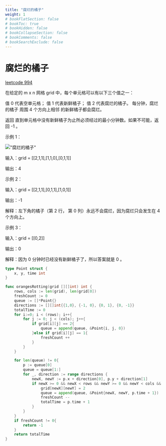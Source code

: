 ```yaml
---
title: "腐烂的橘子"
weight: 1
# bookFlatSection: false
# bookToc: true
# bookHidden: false
# bookCollapseSection: false
# bookComments: false
# bookSearchExclude: false
---
```


# 腐烂的橘子
[leetcode 994](https://leetcode.cn/problems/rotting-oranges/description/?envType=study-plan-v2&envId=top-100-liked "腐烂的橘子")

在给定的 m x n 网格 grid 中，每个单元格可以有以下三个值之一：

值 0 代表空单元格；
值 1 代表新鲜橘子；
值 2 代表腐烂的橘子。
每分钟，腐烂的橘子 周围 4 个方向上相邻 的新鲜橘子都会腐烂。

返回 直到单元格中没有新鲜橘子为止所必须经过的最小分钟数。如果不可能，返回 -1 。



示例 1：

!["腐烂的橘子"](/images/leetcode/994.png)

输入：grid = [[2,1,1],[1,1,0],[0,1,1]]

输出：4

示例 2：

输入：grid = [[2,1,1],[0,1,1],[1,0,1]]

输出：-1

解释：左下角的橘子（第 2 行， 第 0 列）永远不会腐烂，因为腐烂只会发生在 4 个方向上。

示例 3：

输入：grid = [[0,2]]

输出：0

解释：因为 0 分钟时已经没有新鲜橘子了，所以答案就是 0 。


```go
type Point struct {
    x, y, time int
}

func orangesRotting(grid [][]int) int {
	rows, cols := len(grid), len(grid[0])
	freshCount := 0
	queue := []*Point{}
	directions := [][]int{{1,0}, {-1, 0}, {0, 1}, {0, -1}}
	totalTime := 0
	for i:=0; i < (rows); i++{
		for j := 0; j < (cols); j++{
			if grid[i][j] == 2{
				queue = append(queue, &Point{i, j, 0})
			}else if grid[i][j] == 1{
				freshCount ++
			}
		}
	}

	for len(queue) != 0{
		p := queue[0]
		queue = queue[1:]
		for _, direction := range directions {
			newX, newY := p.x + direction[0], p.y + direction[1]
			if newX >= 0 && newX < rows && newY >= 0 && newY < cols && grid[newX][newY] == 1{
				grid[newX][newY] = 2
				queue = append(queue, &Point{newX, newY, p.time + 1})
				freshCount --
				totalTime = p.time + 1
			}
		}
	}
	if freshCount != 0{
		return -1
	}
	return totalTime
}
```